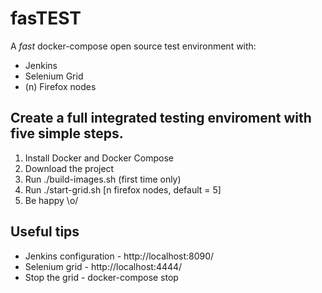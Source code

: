 # fasTEST

A *fast* docker-compose open source test environment with:
* Jenkins
* Selenium Grid
* (n) Firefox nodes

## Create a full integrated testing enviroment with five simple steps.

1. Install Docker and Docker Compose
2. Download the project
3. Run ./build-images.sh (first time only)
4. Run ./start-grid.sh [n firefox nodes, default = 5]
5. Be happy \o/

## Useful tips
* Jenkins configuration - http://localhost:8090/
* Selenium grid - http://localhost:4444/
* Stop the grid - docker-compose stop
